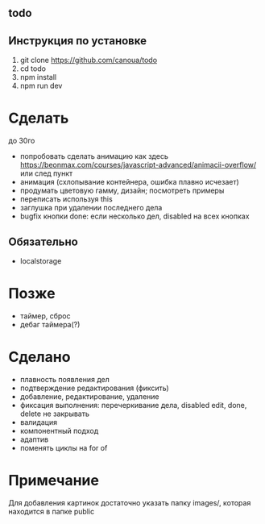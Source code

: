 ## todo

## Инструкция по установке

1. git clone https://github.com/canoua/todo
2. cd todo
3. npm install
4. npm run dev

# Сделать

до 30го

- попробовать сделать анимацию как здесь https://beonmax.com/courses/javascript-advanced/animacii-overflow/ или след пункт
- анимация (схлопывание контейнера, ошибка плавно исчезает)
- продумать цветовую гамму, дизайн; посмотреть примеры
- переписать используя this
- заглушка при удалении последнего дела
- bugfix кнопки done: если несколько дел, disabled на всех кнопках

## Обязательно

- localstorage

# Позже

- таймер, сброс
- дебаг таймера(?)

# Сделано

- плавность появления дел
- подтверждение редактирования (фиксить)
- добавление, редактирование, удаление
- фиксация выполнения: перечеркивание дела, disabled edit, done, delete не закрывать
- валидация
- компонентный подход
- адаптив
- поменять циклы на for of

# Примечание

Для добавления картинок достаточно указать папку images/, которая находится в папке public
